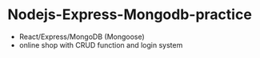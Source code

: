 # Nodejs-Express-Mongodb-practice
- React/Express/MongoDB (Mongoose)
- online shop with CRUD function and login system
